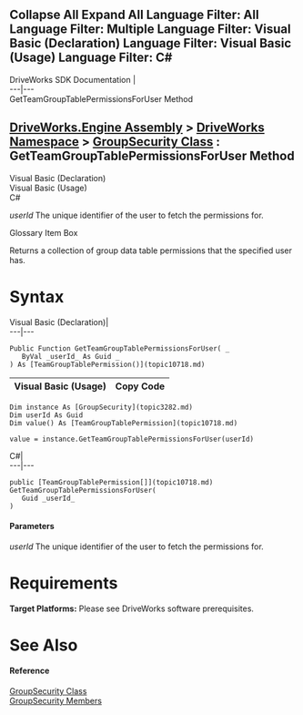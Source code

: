 Collapse All Expand All Language Filter: All  Language Filter: Multiple  Language Filter: Visual Basic (Declaration) Language Filter: Visual Basic (Usage) Language Filter: C#  
---  
DriveWorks SDK Documentation  |   
---|---  
GetTeamGroupTablePermissionsForUser Method   
  
[DriveWorks.Engine Assembly](topic2156.md) > [DriveWorks Namespace](topic2159.md) > [GroupSecurity Class](topic3282.md) : GetTeamGroupTablePermissionsForUser Method  
---  
  
Visual Basic (Declaration)    
Visual Basic (Usage)    
C# 

_userId_
    The unique identifier of the user to fetch the permissions for.

Glossary Item Box

Returns a collection of group data table permissions that the specified user has. 

# Syntax

Visual Basic (Declaration)|   
---|---  
      
    
    Public Function GetTeamGroupTablePermissionsForUser( _
       ByVal _userId_ As Guid _
    ) As [TeamGroupTablePermission()](topic10718.md)  
  
Visual Basic (Usage)| Copy Code  
---|---  
      
    
    Dim instance As [GroupSecurity](topic3282.md)
    Dim userId As Guid
    Dim value() As [TeamGroupTablePermission](topic10718.md)
     
    value = instance.GetTeamGroupTablePermissionsForUser(userId)  
  
C#|   
---|---  
      
    
    public [TeamGroupTablePermission[]](topic10718.md) GetTeamGroupTablePermissionsForUser( 
       Guid _userId_
    )  
  
#### Parameters

 _userId_
    The unique identifier of the user to fetch the permissions for.

# Requirements

**Target Platforms:** Please see DriveWorks software prerequisites.

# See Also

#### Reference

[GroupSecurity Class](topic3282.md)   
[GroupSecurity Members](topic3283.md)


